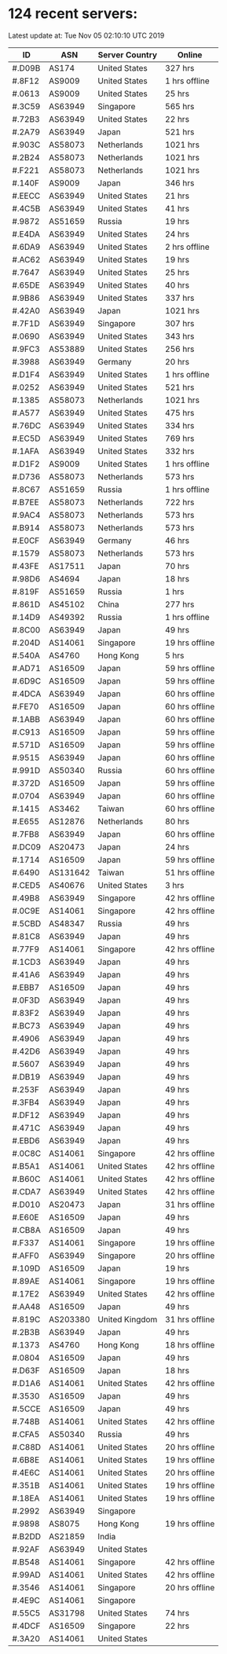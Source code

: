 # 124 recent servers:

Latest update at: Tue Nov 05 02:10:10 UTC 2019

| ID | ASN | Server Country | Online |
| -- | --- | -------------- | ------ |
| #.D09B | AS174 | United States | 327 hrs |
| #.8F12 | AS9009 | United States | 1 hrs offline |
| #.0613 | AS9009 | United States | 25 hrs |
| #.3C59 | AS63949 | Singapore | 565 hrs |
| #.72B3 | AS63949 | United States | 22 hrs |
| #.2A79 | AS63949 | Japan | 521 hrs |
| #.903C | AS58073 | Netherlands | 1021 hrs |
| #.2B24 | AS58073 | Netherlands | 1021 hrs |
| #.F221 | AS58073 | Netherlands | 1021 hrs |
| #.140F | AS9009 | Japan | 346 hrs |
| #.EECC | AS63949 | United States | 21 hrs |
| #.4C5B | AS63949 | United States | 41 hrs |
| #.9872 | AS51659 | Russia | 19 hrs |
| #.E4DA | AS63949 | United States | 24 hrs |
| #.6DA9 | AS63949 | United States | 2 hrs offline |
| #.AC62 | AS63949 | United States | 19 hrs |
| #.7647 | AS63949 | United States | 25 hrs |
| #.65DE | AS63949 | United States | 40 hrs |
| #.9B86 | AS63949 | United States | 337 hrs |
| #.42A0 | AS63949 | Japan | 1021 hrs |
| #.7F1D | AS63949 | Singapore | 307 hrs |
| #.0690 | AS63949 | United States | 343 hrs |
| #.9FC3 | AS53889 | United States | 256 hrs |
| #.3988 | AS63949 | Germany | 20 hrs |
| #.D1F4 | AS63949 | United States | 1 hrs offline |
| #.0252 | AS63949 | United States | 521 hrs |
| #.1385 | AS58073 | Netherlands | 1021 hrs |
| #.A577 | AS63949 | United States | 475 hrs |
| #.76DC | AS63949 | United States | 334 hrs |
| #.EC5D | AS63949 | United States | 769 hrs |
| #.1AFA | AS63949 | United States | 332 hrs |
| #.D1F2 | AS9009 | United States | 1 hrs offline |
| #.D736 | AS58073 | Netherlands | 573 hrs |
| #.8C67 | AS51659 | Russia | 1 hrs offline |
| #.B7EE | AS58073 | Netherlands | 722 hrs |
| #.9AC4 | AS58073 | Netherlands | 573 hrs |
| #.B914 | AS58073 | Netherlands | 573 hrs |
| #.E0CF | AS63949 | Germany | 46 hrs |
| #.1579 | AS58073 | Netherlands | 573 hrs |
| #.43FE | AS17511 | Japan | 70 hrs |
| #.98D6 | AS4694 | Japan | 18 hrs |
| #.819F | AS51659 | Russia | 1 hrs |
| #.861D | AS45102 | China | 277 hrs |
| #.14D9 | AS49392 | Russia | 1 hrs offline |
| #.8C00 | AS63949 | Japan | 49 hrs |
| #.204D | AS14061 | Singapore | 19 hrs offline |
| #.540A | AS4760 | Hong Kong | 5 hrs |
| #.AD71 | AS16509 | Japan | 59 hrs offline |
| #.6D9C | AS16509 | Japan | 59 hrs offline |
| #.4DCA | AS63949 | Japan | 60 hrs offline |
| #.FE70 | AS16509 | Japan | 60 hrs offline |
| #.1ABB | AS63949 | Japan | 60 hrs offline |
| #.C913 | AS16509 | Japan | 59 hrs offline |
| #.571D | AS16509 | Japan | 59 hrs offline |
| #.9515 | AS63949 | Japan | 60 hrs offline |
| #.991D | AS50340 | Russia | 60 hrs offline |
| #.372D | AS16509 | Japan | 59 hrs offline |
| #.0704 | AS63949 | Japan | 60 hrs offline |
| #.1415 | AS3462 | Taiwan | 60 hrs offline |
| #.E655 | AS12876 | Netherlands | 80 hrs |
| #.7FB8 | AS63949 | Japan | 60 hrs offline |
| #.DC09 | AS20473 | Japan | 24 hrs |
| #.1714 | AS16509 | Japan | 59 hrs offline |
| #.6490 | AS131642 | Taiwan | 51 hrs offline |
| #.CED5 | AS40676 | United States | 3 hrs |
| #.49B8 | AS63949 | Singapore | 42 hrs offline |
| #.0C9E | AS14061 | Singapore | 42 hrs offline |
| #.5CBD | AS48347 | Russia | 49 hrs |
| #.81C8 | AS63949 | Japan | 49 hrs |
| #.77F9 | AS14061 | Singapore | 42 hrs offline |
| #.1CD3 | AS63949 | Japan | 49 hrs |
| #.41A6 | AS63949 | Japan | 49 hrs |
| #.EBB7 | AS16509 | Japan | 49 hrs |
| #.0F3D | AS63949 | Japan | 49 hrs |
| #.83F2 | AS63949 | Japan | 49 hrs |
| #.BC73 | AS63949 | Japan | 49 hrs |
| #.4906 | AS63949 | Japan | 49 hrs |
| #.42D6 | AS63949 | Japan | 49 hrs |
| #.5607 | AS63949 | Japan | 49 hrs |
| #.DB19 | AS63949 | Japan | 49 hrs |
| #.253F | AS63949 | Japan | 49 hrs |
| #.3FB4 | AS63949 | Japan | 49 hrs |
| #.DF12 | AS63949 | Japan | 49 hrs |
| #.471C | AS63949 | Japan | 49 hrs |
| #.EBD6 | AS63949 | Japan | 49 hrs |
| #.0C8C | AS14061 | Singapore | 42 hrs offline |
| #.B5A1 | AS14061 | United States | 42 hrs offline |
| #.B60C | AS14061 | United States | 42 hrs offline |
| #.CDA7 | AS63949 | United States | 42 hrs offline |
| #.D010 | AS20473 | Japan | 31 hrs offline |
| #.E60E | AS16509 | Japan | 49 hrs |
| #.CB8A | AS16509 | Japan | 49 hrs |
| #.F337 | AS14061 | Singapore | 19 hrs offline |
| #.AFF0 | AS63949 | Singapore | 20 hrs offline |
| #.109D | AS16509 | Japan | 19 hrs |
| #.89AE | AS14061 | Singapore | 19 hrs offline |
| #.17E2 | AS63949 | United States | 42 hrs offline |
| #.AA48 | AS16509 | Japan | 49 hrs |
| #.819C | AS203380 | United Kingdom | 31 hrs offline |
| #.2B3B | AS63949 | Japan | 49 hrs |
| #.1373 | AS4760 | Hong Kong | 18 hrs offline |
| #.0804 | AS16509 | Japan | 49 hrs |
| #.D63F | AS16509 | Japan | 18 hrs |
| #.D1A6 | AS14061 | United States | 42 hrs offline |
| #.3530 | AS16509 | Japan | 49 hrs |
| #.5CCE | AS16509 | Japan | 49 hrs |
| #.748B | AS14061 | United States | 42 hrs offline |
| #.CFA5 | AS50340 | Russia | 49 hrs |
| #.C88D | AS14061 | United States | 20 hrs offline |
| #.6B8E | AS14061 | United States | 19 hrs offline |
| #.4E6C | AS14061 | United States | 20 hrs offline |
| #.351B | AS14061 | United States | 19 hrs offline |
| #.18EA | AS14061 | United States | 19 hrs offline |
| #.2992 | AS63949 | Singapore | |
| #.9898 | AS8075 | Hong Kong | 19 hrs offline |
| #.B2DD | AS21859 | India | |
| #.92AF | AS63949 | United States | |
| #.B548 | AS14061 | Singapore | 42 hrs offline |
| #.99AD | AS14061 | United States | 42 hrs offline |
| #.3546 | AS14061 | Singapore | 20 hrs offline |
| #.4E9C | AS14061 | Singapore | |
| #.55C5 | AS31798 | United States | 74 hrs |
| #.4DCF | AS16509 | Singapore | 22 hrs |
| #.3A20 | AS14061 | United States | |

